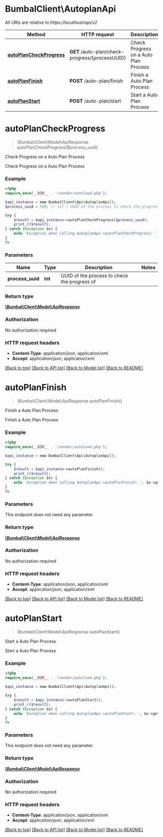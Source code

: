 # BumbalClient\AutoplanApi

All URIs are relative to *https://localhost/api/v2*

Method | HTTP request | Description
------------- | ------------- | -------------
[**autoPlanCheckProgress**](AutoplanApi.md#autoPlanCheckProgress) | **GET** /auto-plan/check-progress/{processUUID} | Check Progress on a Auto Plan Process
[**autoPlanFinish**](AutoplanApi.md#autoPlanFinish) | **POST** /auto-plan/finish | Finish a Auto Plan Process
[**autoPlanStart**](AutoplanApi.md#autoPlanStart) | **POST** /auto-plan/start | Start a Auto Plan Process


# **autoPlanCheckProgress**
> \Bumbal\Client\Model\ApiResponse autoPlanCheckProgress($process_uuid)

Check Progress on a Auto Plan Process

Check Progress on a Auto Plan Process

### Example
```php
<?php
require_once(__DIR__ . '/vendor/autoload.php');

$api_instance = new BumbalClient\Api\AutoplanApi();
$process_uuid = 789; // int | UUID of the process to check the progress of

try {
    $result = $api_instance->autoPlanCheckProgress($process_uuid);
    print_r($result);
} catch (Exception $e) {
    echo 'Exception when calling AutoplanApi->autoPlanCheckProgress: ', $e->getMessage(), PHP_EOL;
}
?>
```

### Parameters

Name | Type | Description  | Notes
------------- | ------------- | ------------- | -------------
 **process_uuid** | **int**| UUID of the process to check the progress of |

### Return type

[**\Bumbal\Client\Model\ApiResponse**](../Model/ApiResponse.md)

### Authorization

No authorization required

### HTTP request headers

 - **Content-Type**: application/json, application/xml
 - **Accept**: application/json, application/xml

[[Back to top]](#) [[Back to API list]](../../README.md#documentation-for-api-endpoints) [[Back to Model list]](../../README.md#documentation-for-models) [[Back to README]](../../README.md)

# **autoPlanFinish**
> \Bumbal\Client\Model\ApiResponse autoPlanFinish()

Finish a Auto Plan Process

Finish a Auto Plan Process

### Example
```php
<?php
require_once(__DIR__ . '/vendor/autoload.php');

$api_instance = new BumbalClient\Api\AutoplanApi();

try {
    $result = $api_instance->autoPlanFinish();
    print_r($result);
} catch (Exception $e) {
    echo 'Exception when calling AutoplanApi->autoPlanFinish: ', $e->getMessage(), PHP_EOL;
}
?>
```

### Parameters
This endpoint does not need any parameter.

### Return type

[**\Bumbal\Client\Model\ApiResponse**](../Model/ApiResponse.md)

### Authorization

No authorization required

### HTTP request headers

 - **Content-Type**: application/json, application/xml
 - **Accept**: application/json, application/xml

[[Back to top]](#) [[Back to API list]](../../README.md#documentation-for-api-endpoints) [[Back to Model list]](../../README.md#documentation-for-models) [[Back to README]](../../README.md)

# **autoPlanStart**
> \Bumbal\Client\Model\ApiResponse autoPlanStart()

Start a Auto Plan Process

Start a Auto Plan Process

### Example
```php
<?php
require_once(__DIR__ . '/vendor/autoload.php');

$api_instance = new BumbalClient\Api\AutoplanApi();

try {
    $result = $api_instance->autoPlanStart();
    print_r($result);
} catch (Exception $e) {
    echo 'Exception when calling AutoplanApi->autoPlanStart: ', $e->getMessage(), PHP_EOL;
}
?>
```

### Parameters
This endpoint does not need any parameter.

### Return type

[**\Bumbal\Client\Model\ApiResponse**](../Model/ApiResponse.md)

### Authorization

No authorization required

### HTTP request headers

 - **Content-Type**: application/json, application/xml
 - **Accept**: application/json, application/xml

[[Back to top]](#) [[Back to API list]](../../README.md#documentation-for-api-endpoints) [[Back to Model list]](../../README.md#documentation-for-models) [[Back to README]](../../README.md)

